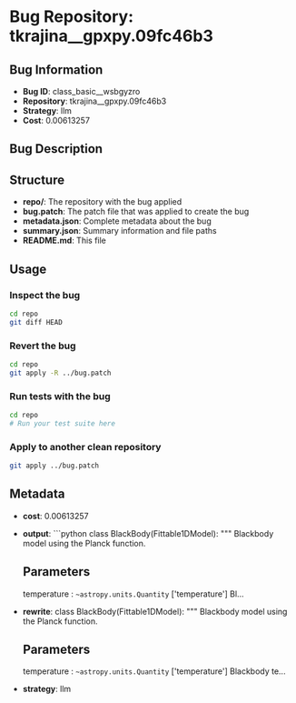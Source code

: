 # Bug Repository: tkrajina__gpxpy.09fc46b3

## Bug Information

- **Bug ID**: class_basic__wsbgyzro
- **Repository**: tkrajina__gpxpy.09fc46b3
- **Strategy**: llm
- **Cost**: 0.00613257

## Bug Description



## Structure

- **repo/**: The repository with the bug applied
- **bug.patch**: The patch file that was applied to create the bug
- **metadata.json**: Complete metadata about the bug
- **summary.json**: Summary information and file paths
- **README.md**: This file

## Usage

### Inspect the bug
```bash
cd repo
git diff HEAD
```

### Revert the bug
```bash
cd repo
git apply -R ../bug.patch
```

### Run tests with the bug
```bash
cd repo
# Run your test suite here
```

### Apply to another clean repository
```bash
git apply ../bug.patch
```

## Metadata

- **cost**: 0.00613257
- **output**: ```python
class BlackBody(Fittable1DModel):
    """
    Blackbody model using the Planck function.

    Parameters
    ----------
    temperature : `~astropy.units.Quantity` ['temperature']
        Bl...
- **rewrite**: class BlackBody(Fittable1DModel):
    """
    Blackbody model using the Planck function.

    Parameters
    ----------
    temperature : `~astropy.units.Quantity` ['temperature']
        Blackbody te...
- **strategy**: llm
